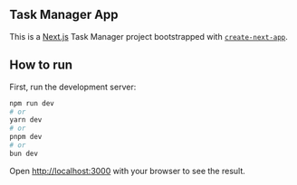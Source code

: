 ## Task Manager App

This is a [Next.js](https://nextjs.org) Task Manager project bootstrapped with [`create-next-app`](https://nextjs.org/docs/app/api-reference/cli/create-next-app).

## How to run

First, run the development server:

```bash
npm run dev
# or
yarn dev
# or
pnpm dev
# or
bun dev
```

Open [http://localhost:3000](http://localhost:3000) with your browser to see the result.

